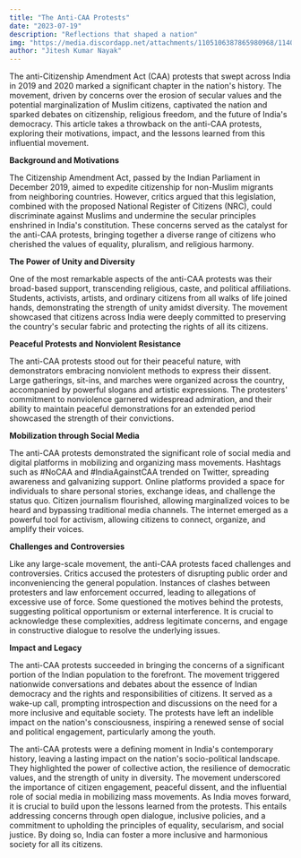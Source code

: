 ```yaml
---
title: "The Anti-CAA Protests"
date: "2023-07-19"
description: "Reflections that shaped a nation"
img: "https://media.discordapp.net/attachments/1105106387865980968/1140730229325844560/caa_protest.jpg"
author: "Jitesh Kumar Nayak"
---
```


The anti-Citizenship Amendment Act (CAA) protests that swept across India in 2019 and 2020 marked a significant chapter in the nation's history. The movement, driven by concerns over the erosion of secular values and the potential marginalization of Muslim citizens, captivated the nation and sparked debates on citizenship, religious freedom, and the future of India's democracy. This article takes a throwback on the anti-CAA protests, exploring their motivations, impact, and the lessons learned from this influential movement.


**Background and Motivations**

The Citizenship Amendment Act, passed by the Indian Parliament in December 2019, aimed to expedite citizenship for non-Muslim migrants from neighboring countries. However, critics argued that this legislation, combined with the proposed National Register of Citizens (NRC), could discriminate against Muslims and undermine the secular principles enshrined in India's constitution. These concerns served as the catalyst for the anti-CAA protests, bringing together a diverse range of citizens who cherished the values of equality, pluralism, and religious harmony.


**The Power of Unity and Diversity**

One of the most remarkable aspects of the anti-CAA protests was their broad-based support, transcending religious, caste, and political affiliations. Students, activists, artists, and ordinary citizens from all walks of life joined hands, demonstrating the strength of unity amidst diversity. The movement showcased that citizens across India were deeply committed to preserving the country's secular fabric and protecting the rights of all its citizens.


**Peaceful Protests and Nonviolent Resistance**

The anti-CAA protests stood out for their peaceful nature, with demonstrators embracing nonviolent methods to express their dissent. Large gatherings, sit-ins, and marches were organized across the country, accompanied by powerful slogans and artistic expressions. The protesters' commitment to nonviolence garnered widespread admiration, and their ability to maintain peaceful demonstrations for an extended period showcased the strength of their convictions.


**Mobilization through Social Media**

The anti-CAA protests demonstrated the significant role of social media and digital platforms in mobilizing and organizing mass movements. Hashtags such as #NoCAA and #IndiaAgainstCAA trended on Twitter, spreading awareness and galvanizing support. Online platforms provided a space for individuals to share personal stories, exchange ideas, and challenge the status quo. Citizen journalism flourished, allowing marginalized voices to be heard and bypassing traditional media channels. The internet emerged as a powerful tool for activism, allowing citizens to connect, organize, and amplify their voices.


**Challenges and Controversies**

Like any large-scale movement, the anti-CAA protests faced challenges and controversies. Critics accused the protesters of disrupting public order and inconveniencing the general population. Instances of clashes between protesters and law enforcement occurred, leading to allegations of excessive use of force. Some questioned the motives behind the protests, suggesting political opportunism or external interference. It is crucial to acknowledge these complexities, address legitimate concerns, and engage in constructive dialogue to resolve the underlying issues.


**Impact and Legacy**

The anti-CAA protests succeeded in bringing the concerns of a significant portion of the Indian population to the forefront. The movement triggered nationwide conversations and debates about the essence of Indian democracy and the rights and responsibilities of citizens. It served as a wake-up call, prompting introspection and discussions on the need for a more inclusive and equitable society. The protests have left an indelible impact on the nation's consciousness, inspiring a renewed sense of social and political engagement, particularly among the youth.


The anti-CAA protests were a defining moment in India's contemporary history, leaving a lasting impact on the nation's socio-political landscape. They highlighted the power of collective action, the resilience of democratic values, and the strength of unity in diversity. The movement underscored the importance of citizen engagement, peaceful dissent, and the influential role of social media in mobilizing mass movements. As India moves forward, it is crucial to build upon the lessons learned from the protests. This entails addressing concerns through open dialogue, inclusive policies, and a commitment to upholding the principles of equality, secularism, and social justice. By doing so, India can foster a more inclusive and harmonious society for all its citizens.